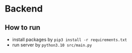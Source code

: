 # Backend

## How to run
* install packages by `pip3 install -r requirements.txt`
* run server by `python3.10 src/main.py`

